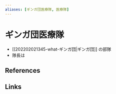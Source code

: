 ```yaml
---
aliases: [ギンガ団医療隊, 医療隊]
---
```

# ギンガ団医療隊

- [[202202021345-what-ギンガ団|ギンガ団]] の部隊
- 隊長は


## References



## Links


